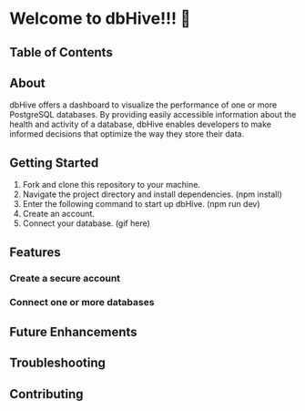 # Welcome to dbHive!!! 🐝

## Table of Contents

## About
dbHive offers a dashboard to visualize the performance of one or more PostgreSQL databases. By providing easily accessible information about the health and activity of a database, dbHive enables developers to make informed decisions that optimize the way they store their data.

## Getting Started
1. Fork and clone this repository to your machine.
2. Navigate the project directory and install dependencies. (npm install)
3. Enter the following command to start up dbHive. (npm run dev)
4. Create an account.
5. Connect your database. (gif here)

## Features
### Create a secure account
### Connect one or more databases

## Future Enhancements

## Troubleshooting

## Contributing

